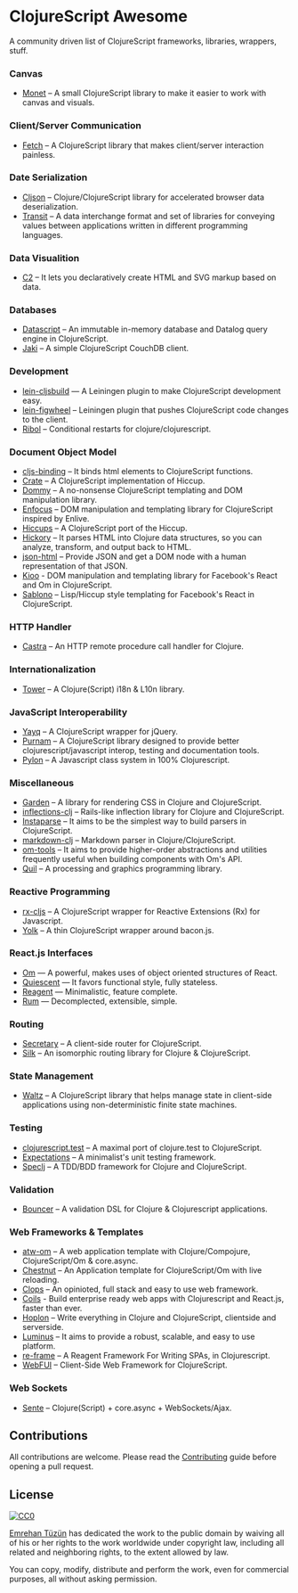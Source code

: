 # ClojureScript Awesome

A community driven list of ClojureScript frameworks, libraries, wrappers, stuff.


### Canvas
- [Monet](https://github.com/rm-hull/monet) – A small ClojureScript library to make it easier to work with canvas and visuals.


### Client/Server Communication
- [Fetch](https://github.com/LightTable/fetch) – A ClojureScript library that makes client/server interaction painless.


### Date Serialization
- [Cljson](https://github.com/tailrecursion/cljson) –  Clojure/ClojureScript library for accelerated browser data deserialization.
- [Transit](https://github.com/cognitect/transit-cljs) –  A data interchange format and set of libraries for conveying values between applications written in different programming languages.


### Data Visualition
- [C2](https://keminglabs.com/c2) – It lets you declaratively create HTML and SVG markup based on data.


### Databases
- [Datascript](https://github.com/tonsky/datascript) – An immutable in-memory database and Datalog query engine in ClojureScript.
- [Jaki](https://github.com/pandeiro/jaki) – A simple ClojureScript CouchDB client.


### Development
- [lein-cljsbuild](http://github.com/emezeske/lein-cljsbuild) — A Leiningen plugin to make ClojureScript development easy.
- [lein-figwheel](https://github.com/bhauman/lein-figwheel) –  Leiningen plugin that pushes ClojureScript code changes to the client.
- [Ribol](http://docs.caudate.me/ribol/) –  Conditional restarts for clojure/clojurescript.


### Document Object Model
- [cljs-binding](https://github.com/fluentsoftware/cljs-binding) – It binds html elements to ClojureScript functions.
- [Crate](https://github.com/ibdknox/crate) –  A ClojureScript implementation of Hiccup.
- [Dommy](https://github.com/Prismatic/dommy) –  A no-nonsense ClojureScript templating and DOM manipulation library.
- [Enfocus](http://ckirkendall.github.io/enfocus-site/) –  DOM manipulation and templating library for ClojureScript inspired by Enlive.
- [Hiccups](https://github.com/teropa/hiccups) – A ClojureScript port of the Hiccup.
- [Hickory](https://github.com/davidsantiago/hickory) – It parses HTML into Clojure data structures, so you can analyze, transform, and output back to HTML.
- [json-html](https://github.com/yogthos/json-html) –  Provide JSON and get a DOM node with a human representation of that JSON.
- [Kioo](https://github.com/ckirkendall/kioo) - DOM manipulation and templating library for Facebook's React and Om in ClojureScript.
- [Sablono](https://github.com/r0man/sablono) –  Lisp/Hiccup style templating for Facebook's React in ClojureScript.


### HTTP Handler
- [Castra](https://github.com/tailrecursion/castra) – An HTTP remote procedure call handler for Clojure.


### Internationalization
- [Tower](https://github.com/ptaoussanis/tower) – A Clojure(Script) i18n & L10n library.


### JavaScript Interoperability
- [Yayq](https://github.com/ibdknox/jayq) – A ClojureScript wrapper for jQuery.
- [Purnam](http://purnam.github.io/purnam/) – A ClojureScript library designed to provide better clojurescript/javascript interop, testing and documentation tools.
- [Pylon](https://github.com/bodil/pylon) – A Javascript class system in 100% Clojurescript.


### Miscellaneous
- [Garden](https://github.com/noprompt/garden) – A library for rendering CSS in Clojure and ClojureScript.
- [inflections-clj](https://github.com/r0man/inflections-clj) – Rails-like inflection library for Clojure and ClojureScript.
- [Instaparse](https://github.com/lbradstreet/instaparse-cljs) – It aims to be the simplest way to build parsers in ClojureScript.
- [markdown-clj](https://github.com/yogthos/markdown-clj) –  Markdown parser in Clojure/ClojureScript.
- [om-tools](https://github.com/Prismatic/om-tools) – It aims to provide higher-order abstractions and utilities frequently useful when building components with Om's API.
- [Quil](https://github.com/quil/quil) – A processing and graphics programming library.


### Reactive Programming
- [rx-cljs](https://github.com/leonardoborges/rx-cljs) –  A ClojureScript wrapper for Reactive Extensions (Rx) for Javascript.
- [Yolk](https://github.com/Cicayda/yolk) –  A thin ClojureScript wrapper around bacon.js.


### React.js Interfaces
- [Om](https://github.com/omcljs/om) — A powerful, makes uses of object oriented structures of React.
- [Quiescent](https://github.com/levand/quiescent) — It favors functional style, fully stateless.
- [Reagent](http://reagent-project.github.io/) — Minimalistic, feature complete.
- [Rum](https://github.com/tonsky/rum) — Decomplected, extensible, simple.


### Routing
- [Secretary](https://github.com/gf3/secretary) –  A client-side router for ClojureScript.
- [Silk](https://github.com/DomKM/silk) – An isomorphic routing library for Clojure & ClojureScript.


### State Management
- [Waltz](https://github.com/ibdknox/waltz) – A ClojureScript library that helps manage state in client-side applications using non-deterministic finite state machines.


### Testing
- [clojurescript.test](https://github.com/cemerick/clojurescript.test) – A maximal port of clojure.test to ClojureScript.
- [Expectations](http://jayfields.com/expectations/) – A minimalist's unit testing framework.
- [Speclj](https://github.com/slagyr/speclj) – A TDD/BDD framework for Clojure and ClojureScript.


### Validation
- [Bouncer](https://github.com/leonardoborges/bouncer) – A validation DSL for Clojure & Clojurescript applications.


### Web Frameworks & Templates
- [atw-om](https://github.com/zaiste/atw-om) – A web application template with Clojure/Compojure, ClojureScript/Om & core.async.
- [Chestnut](https://github.com/plexus/chestnut) –  An Application template for ClojureScript/Om with live reloading.
- [Clops](https://github.com/sveri/closp) – An opinioted, full stack and easy to use web framework.
- [Coils](http://coils.cc/) - Build enterprise ready web apps with Clojurescript and React.js, faster than ever.
- [Hoplon](http://hoplon.io) – Write everything in Clojure and ClojureScript, clientside and serverside.
- [Luminus](http://www.luminusweb.net/) – It aims to provide a robust, scalable, and easy to use platform.
- [re-frame](https://github.com/Day8/re-frame) – A Reagent Framework For Writing SPAs, in Clojurescript.
- [WebFUI](https://github.com/drcode/webfui) –  Client-Side Web Framework for ClojureScript.


### Web Sockets
- [Sente](https://github.com/ptaoussanis/sente) –  Clojure(Script) + core.async + WebSockets/Ajax.


## Contributions
All contributions are welcome. Please read the [Contributing](CONTRIBUTING.md) guide before opening a pull request.


## License
[![CC0](http://i.creativecommons.org/p/zero/1.0/88x31.png)](http://creativecommons.org/publicdomain/zero/1.0/)

[Emrehan Tüzün](http://github.com/emrehan) has dedicated the work to the public domain by waiving all of his or her rights to the work worldwide under copyright law, including all related and neighboring rights, to the extent allowed by law.

You can copy, modify, distribute and perform the work, even for commercial purposes, all without asking permission.
